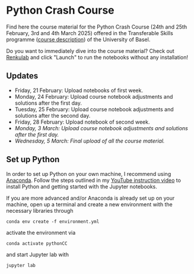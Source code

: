 # Python Crash Course

Find here the course material for the Python Crash Course (24th and 25th February, 3rd and 4th March 2025) offered in the Transferable Skills programme ([course description](https://fortbildung.unibas.ch/courses/organizer/scientific-tools/python-crash-course-for-beginners-300499)) of the University of Basel.

Do you want to immediately dive into the course material? Check out [Renkulab](https://renkulab.io/v2/projects/samarinm/python-crash-course) and click "Launch" to run the notebooks without any installation!

## Updates

* Friday, 21 February: Upload notebooks of first week.
* Monday, 24 February: Upload course notebook adjustments and solutions after the first day.
* Tuesday, 25 February: Upload course notebook adjustments and solutions after the second day.
* Friday, 28 February: Upload notebook of second week.
* *Monday, 3 March: Upload course notebook adjustments and solutions after the first day.*
* *Wednesday, 5 March: Final upload of all the course material.*

## Set up Python

In order to set up Python on your own machine, I recommend using [Anaconda](https://www.anaconda.com/products/individual). Follow the steps outlined in my [YouTube instruction video](https://youtu.be/-RJnYbxVZTg) to install Python and getting started with the Jupyter notebooks.

If you are more advanced and/or Anaconda is already set up on your machine, open up a terminal and create a new environment with the necessary libraries through

```
conda env create -f environment.yml
``` 

activate the environment via

```
conda activate pythonCC
``` 

and start Jupyter lab with

```
jupyter lab
``` 
